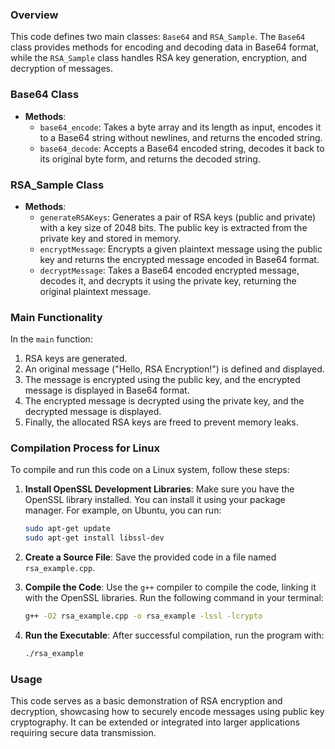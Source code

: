 ### Overview

This code defines two main classes: `Base64` and `RSA_Sample`. The `Base64` class provides methods for encoding and decoding data in Base64 format, while the `RSA_Sample` class handles RSA key generation, encryption, and decryption of messages.

### Base64 Class

- **Methods**:
  - `base64_encode`: Takes a byte array and its length as input, encodes it to a Base64 string without newlines, and returns the encoded string.
  - `base64_decode`: Accepts a Base64 encoded string, decodes it back to its original byte form, and returns the decoded string.

### RSA_Sample Class

- **Methods**:
  - `generateRSAKeys`: Generates a pair of RSA keys (public and private) with a key size of 2048 bits. The public key is extracted from the private key and stored in memory.
  - `encryptMessage`: Encrypts a given plaintext message using the public key and returns the encrypted message encoded in Base64 format.
  - `decryptMessage`: Takes a Base64 encoded encrypted message, decodes it, and decrypts it using the private key, returning the original plaintext message.

### Main Functionality

In the `main` function:

1. RSA keys are generated.
2. An original message ("Hello, RSA Encryption!") is defined and displayed.
3. The message is encrypted using the public key, and the encrypted message is displayed in Base64 format.
4. The encrypted message is decrypted using the private key, and the decrypted message is displayed.
5. Finally, the allocated RSA keys are freed to prevent memory leaks.

### Compilation Process for Linux

To compile and run this code on a Linux system, follow these steps:

1. **Install OpenSSL Development Libraries**:
   Make sure you have the OpenSSL library installed. You can install it using your package manager. For example, on Ubuntu, you can run:
   ```bash
   sudo apt-get update
   sudo apt-get install libssl-dev
   ```

2. **Create a Source File**:
   Save the provided code in a file named `rsa_example.cpp`.

3. **Compile the Code**:
   Use the `g++` compiler to compile the code, linking it with the OpenSSL libraries. Run the following command in your terminal:
   ```bash
   g++ -O2 rsa_example.cpp -o rsa_example -lssl -lcrypto
   ```

4. **Run the Executable**:
   After successful compilation, run the program with:
   ```bash
   ./rsa_example
   ```

### Usage

This code serves as a basic demonstration of RSA encryption and decryption, showcasing how to securely encode messages using public key cryptography. It can be extended or integrated into larger applications requiring secure data transmission.
